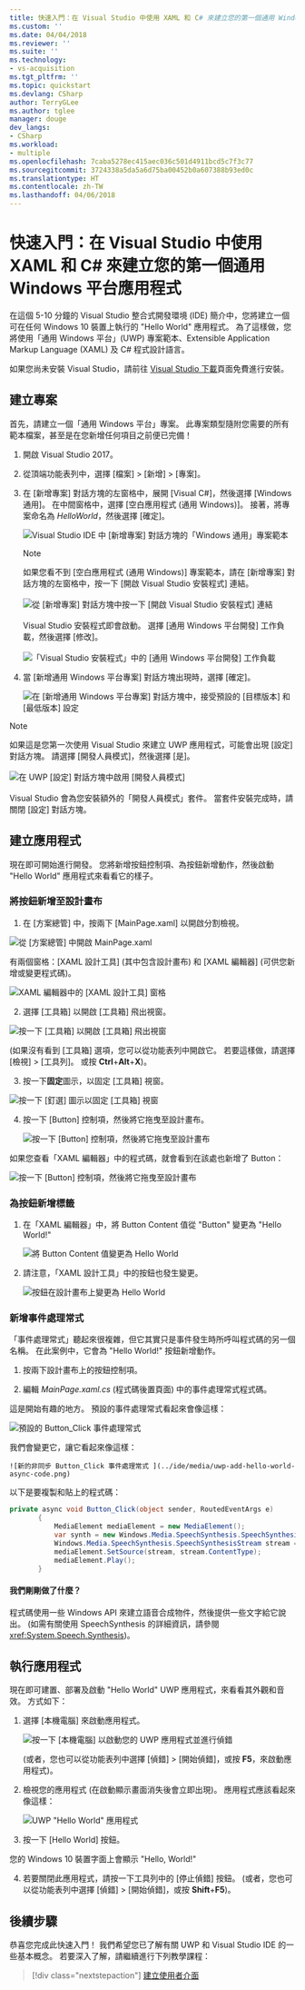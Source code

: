 ```yaml
---
title: 快速入門：在 Visual Studio 中使用 XAML 和 C# 來建立您的第一個通用 Windows 平台應用程式 | Microsoft Docs
ms.custom: ''
ms.date: 04/04/2018
ms.reviewer: ''
ms.suite: ''
ms.technology:
- vs-acquisition
ms.tgt_pltfrm: ''
ms.topic: quickstart
ms.devlang: CSharp
author: TerryGLee
ms.author: tglee
manager: douge
dev_langs:
- CSharp
ms.workload:
- multiple
ms.openlocfilehash: 7caba5278ec415aec036c501d4911bcd5c7f3c77
ms.sourcegitcommit: 3724338a5da5a6d75ba00452b0a607388b93ed0c
ms.translationtype: HT
ms.contentlocale: zh-TW
ms.lasthandoff: 04/06/2018
---
```

# <a name="quickstart-create-your-first-universal-windows-platform-application-in-visual-studio-with-xaml-and-c35"></a>快速入門：在 Visual Studio 中使用 XAML 和 C&#35; 來建立您的第一個通用 Windows 平台應用程式

在這個 5-10 分鐘的 Visual Studio 整合式開發環境 (IDE) 簡介中，您將建立一個可在任何 Windows 10 裝置上執行的 "Hello World" 應用程式。 為了這樣做，您將使用「通用 Windows 平台」(UWP) 專案範本、Extensible Application Markup Language (XAML) 及 C# 程式設計語言。

如果您尚未安裝 Visual Studio，請前往 [Visual Studio 下載](https://aka.ms/vsdownload?utm_source=mscom&utm_campaign=msdocs)頁面免費進行安裝。

## <a name="create-a-project"></a>建立專案

首先，請建立一個「通用 Windows 平台」專案。 此專案類型隨附您需要的所有範本檔案，甚至是在您新增任何項目之前便已完備！

1. 開啟 Visual Studio 2017。

2. 從頂端功能表列中，選擇 [檔案] > [新增] > [專案]。

3. 在 [新增專案] 對話方塊的左窗格中，展開 [Visual C#]，然後選擇 [Windows 通用]。 在中間窗格中，選擇 [空白應用程式 (通用 Windows)]。 接著，將專案命名為 *HelloWorld*，然後選擇 [確定]。

   ![Visual Studio IDE 中 [新增專案] 對話方塊的「Windows 通用」專案範本](../ide/media/new-project-csharp-uwp-helloworld.png)

   > [!NOTE]
   > 如果您看不到 [空白應用程式 (通用 Windows)] 專案範本，請在 [新增專案] 對話方塊的左窗格中，按一下 [開啟 Visual Studio 安裝程式] 連結。<br><br>![從 [新增專案] 對話方塊中按一下 [開啟 Visual Studio 安裝程式] 連結](../ide/media/vb-open-visual-studio-installer-hello-world.png)<br><br>Visual Studio 安裝程式即會啟動。 選擇 [通用 Windows 平台開發] 工作負載，然後選擇 [修改]。<br><br>![「Visual Studio 安裝程式」中的 [通用 Windows 平台開發] 工作負載](../ide/media/uwp-dev-workload.png)

4. 當 [新增通用 Windows 平台專案] 對話方塊出現時，選擇 [確定]。

   ![在 [新增通用 Windows 平台專案] 對話方塊中，接受預設的 [目標版本] 和 [最低版本] 設定](../ide/media/new-uwp-project-target-minver-dialog.png)

  > [!NOTE]
  > 如果這是您第一次使用 Visual Studio 來建立 UWP 應用程式，可能會出現 [設定] 對話方塊。 請選擇 [開發人員模式]，然後選擇 [是]。<br><br>
 ![在 UWP [設定] 對話方塊中啟用 [開發人員模式]](../ide/media/enable-developer-mode.png)<br><br>Visual Studio 會為您安裝額外的「開發人員模式」套件。 當套件安裝完成時，請關閉 [設定] 對話方塊。

## <a name="create-the-application"></a>建立應用程式

現在即可開始進行開發。 您將新增按鈕控制項、為按鈕新增動作，然後啟動 "Hello World" 應用程式來看看它的樣子。

### <a name="add-a-button-to-the-design-canvas"></a>將按鈕新增至設計畫布

1. 在 [方案總管] 中，按兩下 [MainPage.xaml] 以開啟分割檢視。

  ![從 [方案總管] 中開啟 MainPage.xaml ](../ide/media/uwp-solution-explorer-MainPage-xaml.png)

  有兩個窗格：[XAML 設計工具] (其中包含設計畫布) 和 [XAML 編輯器] (可供您新增或變更程式碼)。    

  ![XAML 編輯器中的 [XAML 設計工具] 窗格](../ide/media/uwp-xaml-editor.png)

2. 選擇 [工具箱] 以開啟 [工具箱] 飛出視窗。

  ![按一下 [工具箱] 以開啟 [工具箱] 飛出視窗](../ide/media/uwp-toolbox.png)

  (如果沒有看到 [工具箱] 選項，您可以從功能表列中開啟它。 若要這樣做，請選擇 [檢視] > [工具列]。 或按 **Ctrl**+**Alt**+**X**)。

3. 按一下**固定**圖示，以固定 [工具箱] 視窗。

  ![按一下 [釘選] 圖示以固定 [工具箱] 視窗](../ide/media/uwp-toolbox-autohide.png)

4. 按一下 [Button] 控制項，然後將它拖曳至設計畫布。

   ![按一下 [Button] 控制項，然後將它拖曳至設計畫布](../ide/media/uwp-toolbox-add-button-control.png)

  如果您查看「XAML 編輯器」中的程式碼，就會看到在該處也新增了 Button：

  ![按一下 [Button] 控制項，然後將它拖曳至設計畫布](../ide/media/uwp-xaml-control-code-window.png)

### <a name="add-a-label-to-the-button"></a>為按鈕新增標籤

1. 在「XAML 編輯器」中，將 Button Content 值從 "Button" 變更為 "Hello World!"

   ![將 Button Content 值變更為 Hello World](../ide/media/uwp-change-button-text-in-xaml-code-window.png)

2. 請注意，「XAML 設計工具」中的按鈕也發生變更。

   ![按鈕在設計畫布上變更為 Hello World](../ide/media/uwp-button-text-change-in-design-canvas.png)

### <a name="add-an-event-handler"></a>新增事件處理常式

「事件處理常式」聽起來很複雜，但它其實只是事件發生時所呼叫程式碼的另一個名稱。 在此案例中，它會為 "Hello World!" 按鈕新增動作。

1. 按兩下設計畫布上的按鈕控制項。

2.  編輯 *MainPage.xaml.cs* (程式碼後置頁面) 中的事件處理常式程式碼。

 這是開始有趣的地方。 預設的事件處理常式看起來會像這樣：

   ![預設的 Button_Click 事件處理常式 ](../ide/media/uwp-button-click-code.png)

 我們會變更它，讓它看起來像這樣：

    ![新的非同步 Button_Click 事件處理常式 ](../ide/media/uwp-add-hello-world-async-code.png)

  以下是要複製和貼上的程式碼：

  ```C#
  private async void Button_Click(object sender, RoutedEventArgs e)
         {
             MediaElement mediaElement = new MediaElement();
             var synth = new Windows.Media.SpeechSynthesis.SpeechSynthesizer();
             Windows.Media.SpeechSynthesis.SpeechSynthesisStream stream = await synth.SynthesizeTextToStreamAsync("Hello, World!");
             mediaElement.SetSource(stream, stream.ContentType);
             mediaElement.Play();
         }
  ```

#### <a name="what-did-we-just-do"></a>我們剛剛做了什麼？

程式碼使用一些 Windows API 來建立語音合成物件，然後提供一些文字給它說出。 (如需有關使用 SpeechSynthesis 的詳細資訊，請參閱 <xref:System.Speech.Synthesis>)。

## <a name="run-the-application"></a>執行應用程式

現在即可建置、部署及啟動 "Hello World" UWP 應用程式，來看看其外觀和音效。 方式如下：

1. 選擇 [本機電腦] 來啟動應用程式。

   ![按一下 [本機電腦] 以啟動您的 UWP 應用程式並進行偵錯](../ide/media/uwp-start-or-debug.png "按一下 [本機電腦] 以啟動您的 UWP 應用程式並進行偵錯")

   (或者，您也可以從功能表列中選擇 [偵錯] > [開始偵錯]，或按 **F5**，來啟動應用程式)。

2. 檢視您的應用程式 (在啟動顯示畫面消失後會立即出現)。 應用程式應該看起來像這樣：

   ![UWP "Hello World" 應用程式](../ide/media/uwp-hello-world-app.png)

3. 按一下 [Hello World] 按鈕。

 您的 Windows 10 裝置字面上會顯示 "Hello, World!"

4. 若要關閉此應用程式，請按一下工具列中的 [停止偵錯] 按鈕。 (或者，您也可以從功能表列中選擇 [偵錯] > [開始偵錯]，或按 **Shift**+**F5**)。

## <a name="next-steps"></a>後續步驟

恭喜您完成此快速入門！ 我們希望您已了解有關 UWP 和 Visual Studio IDE 的一些基本概念。 若要深入了解，請繼續進行下列教學課程：

> [!div class="nextstepaction"]
> [建立使用者介面](/windows/uwp/design/basics/xaml-basics-ui)
